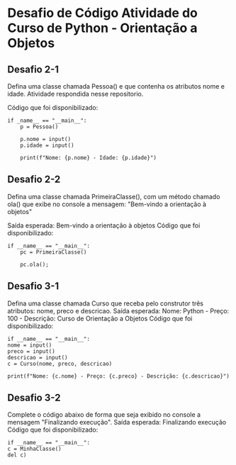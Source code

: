 # Desafio de Código Atividade do Curso de Python - Orientação a Objetos

## Desafio 2-1
Defina uma classe chamada Pessoa() e que contenha os atributos nome e idade.
Atividade respondida nesse repositorio.

Código que foi disponibilizado:

    if _name__ == "__main__":
        p = Pessoa()
    
        p.nome = input()
        p.idade = input()
    
        print(f"Nome: {p.nome} - Idade: {p.idade}")


## Desafio 2-2

Defina uma classe chamada PrimeiraClasse(), com um método chamado ola() que exibe no console a mensagem:
"Bem-vindo a orientação à objetos"

Saída esperada: Bem-vindo a orientação à objetos
Código que foi disponibilizado:

    if __name__ == "__main__":
        pc = PrimeiraClasse()
    
        pc.ola();

## Desafio 3-1

Defina uma classe chamada Curso que receba pelo construtor três atributos: nome, preco e descricao.
Saída esperada: Nome: Python - Preço: 100 - Descrição: Curso de Orientação a Objetos
Código que foi disponibilizado:

    if __name__ == "__main__":
    nome = input()
    preco = input()
    descricao = input()
    c = Curso(nome, preco, descricao)
    
    print(f"Nome: {c.nome} - Preço: {c.preco} - Descrição: {c.descricao}")


## Desafio 3-2

Complete o código abaixo de forma que seja exibido no console a mensagem "Finalizando execução".
Saída esperada: Finalizando execução
Código que foi disponibilizado:

    if __name__ == "__main__":
    c = MinhaClasse()
    del c)